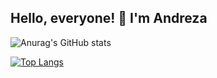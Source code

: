 ## Hello, everyone! :wave: I'm Andreza 
<!-- [![Anurag's GitHub stats](https://github-readme-stats.vercel.app/api?username=andrezadesousa)](https://github.com/andrezadesousa/github-readme-stats) -->
<!-- ![Anurag's GitHub stats](https://github-readme-stats.vercel.app/api?username=andrezadesousa&hide=contribs,prs) -->
<!-- ![Anurag's GitHub stats](https://github-readme-stats.vercel.app/api?username=andrezadesousa&show_icons=true) -->

![Anurag's GitHub stats](https://github-readme-stats.vercel.app/api?username=andrezadesousa&show_icons=true&theme=radical)
<!-- [![Top Langs](https://github-readme-stats.vercel.app/api/top-langs/?username=andrezadesousa)](https://github.com/andrezadesousa/github-readme-stats) -->

[![Top Langs](https://github-readme-stats.vercel.app/api/top-langs/?username=andrezadesousa&layout=compact)](https://github.com/andrezadesousa/github-readme-stats)
<br>
<!-- ![image](https://img.shields.io/badge/LinkedIn-0077B5?style=for-the-badge&logo=linkedin&logoColor=white) -->


<!--
**andrezadesousa/andrezadesousa** is a ✨ _special_ ✨ repository because its `README.md` (this file) appears on your GitHub profile.

Here are some ideas to get you started:

- 🔭 I’m currently working on ...
- 🌱 I’m currently learning ...
- 👯 I’m looking to collaborate on ...
- 🤔 I’m looking for help with ...
- 💬 Ask me about ...
- 📫 How to reach me: ...
- 😄 Pronouns: ...
- ⚡ Fun fact: ...
-->
